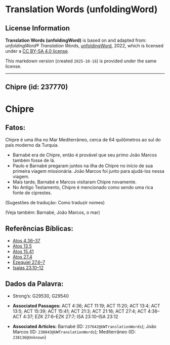 # Translation Words (unfoldingWord)

## License Information

**Translation Words (unfoldingWord)** is based on and adapted from: _unfoldingWord® Translation Words_, [unfoldingWord](https://unfoldingword.org/utw), 2022, which is licensed under a [CC BY-SA 4.0 license](https://creativecommons.org/licenses/by-sa/4.0/legalcode.en).

This markdown version (created `2025-10-16`) is provided under the same license.



--------------------------------

## Chipre (id: 237770)

Chipre
======

Fatos:
------

Chipre é uma ilha no Mar Mediterrâneo, cerca de 64 quilômetros ao sul do país moderno da Turquia.

* Barnabé era de Chipre, então é provável que seu primo João Marcos também fosse de lá.
* Paulo e Barnabé pregaram juntos na ilha de Chipre no início de sua primeira viagem missionária. João Marcos foi junto para ajudá\-los nessa viagem.
* Mais tarde, Barnabé e Marcos visitaram Chipre novamente.
* No Antigo Testamento, Chipre é mencionado como sendo uma rica fonte de ciprestes.

(Sugestões de tradução: Como traduzir nomes)

(Veja também: Barnabé, João Marcos, o mar)

Referências Bíblicas:
---------------------

* [Atos 4\.36–37](https://ref.ly/Acts4:36-Acts4:37)
* [Atos 13\.5](https://ref.ly/Acts13:5)
* [Atos 15\.41](https://ref.ly/Acts15:41)
* [Atos 27\.4](https://ref.ly/Acts27:4)
* [Ezequiel 27\.6–7](https://ref.ly/Ezek27:6-Ezek27:7)
* [Isaías 23\.10–12](https://ref.ly/Isa23:10-Isa23:12)

Dados da Palavra:
-----------------

* Strong’s: G29530, G29540

* **Associated Passages:** ACT 4:36; ACT 11:19; ACT 11:20; ACT 13:4; ACT 13:5; ACT 15:39; ACT 15:41; ACT 21:3; ACT 21:16; ACT 27:4; ACT 4:36–ACT 4:37; EZK 27:6–EZK 27:7; ISA 23:10–ISA 23:12
* **Associated Articles:** Barnabé (ID: `237642@UWTranslationWords`); João Marcos (ID: `238043@UWTranslationWords`); Mediterrâneo (ID: `238136@Unknown`)

